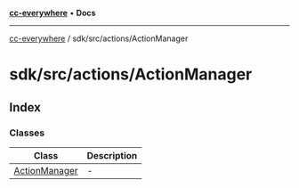 [**cc-everywhere**](../../../../index.md) • **Docs**

***

[cc-everywhere](../../../../index.md) / sdk/src/actions/ActionManager

# sdk/src/actions/ActionManager

## Index

### Classes

| Class | Description |
| ------ | ------ |
| [ActionManager](classes/ActionManager.md) | - |
